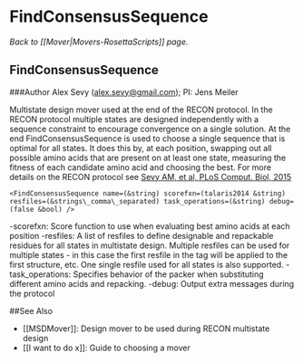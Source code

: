 # FindConsensusSequence
*Back to [[Mover|Movers-RosettaScripts]] page.*
## FindConsensusSequence

###Author
Alex Sevy (alex.sevy@gmail.com); 
PI: Jens Meiler

Multistate design mover used at the end of the RECON protocol. In the RECON protocol multiple states are designed independently with a sequence constraint to encourage convergence on a single solution. At the end FindConsensusSequence is used to choose a single sequence that is optimal for all states. It does this by, at each position, swapping out all possible amino acids that are present on at least one state, measuring the fitness of each candidate amino acid and choosing the best. For more details on the RECON protocol see [Sevy AM, et al, PLoS Comput. Biol, 2015](http://journals.plos.org/ploscompbiol/article?id=10.1371/journal.pcbi.1004300)

```
<FindConsensusSequence name=(&string) scorefxn=(talaris2014 &string) resfiles=(&strings\_comma\_separated) task_operations=(&string) debug=(false &bool) />

```

-scorefxn: Score function to use when evaluating best amino acids at each position
-resfiles: A list of resfiles to define designable and repackable residues for all states in multistate design. Multiple resfiles can be used for multiple states - in this case the first resfile in the tag will be applied to the first structure, etc. One single resfile used for all states is also supported.
-task_operations: Specifies behavior of the packer when substituting different amino acids and repacking.
-debug: Output extra messages during the protocol

##See Also

* [[MSDMover]]: Design mover to be used during RECON multistate design
* [[I want to do x]]: Guide to choosing a mover